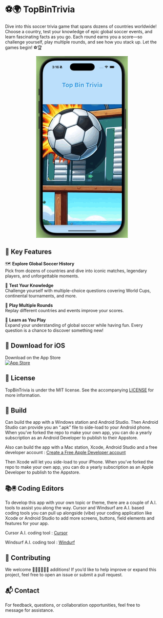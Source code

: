 
# ⚽🌍 TopBinTrivia

Dive into this soccer trivia game that spans dozens of countries worldwide! Choose a country, test your knowledge of epic global soccer events, and learn fascinating facts as you go. Each round earns you a score—so challenge yourself, play multiple rounds, and see how you stack up. Let the games begin! ⚽🏆

<p align="center">
  <img alt="TopBinTrivia" title="TopBinTrivia" src="screenshots/TopBinScroll1.gif" width=300>
</p>

## 🚀 Key Features

🗺 **Explore Global Soccer History**  
Pick from dozens of countries and dive into iconic matches, legendary players, and unforgettable moments.

🧠 **Test Your Knowledge**  
Challenge yourself with multiple-choice questions covering World Cups, continental tournaments, and more.

🔄 **Play Multiple Rounds**  
Replay different countries and events improve your scores.

🌟 **Learn as You Play**  
Expand your understanding of global soccer while having fun. Every question is a chance to discover something new!

## 📱 Download for iOS

Download on the App Store  
[![App Store](https://developer.apple.com/assets/elements/badges/download-on-the-app-store.svg)](https://apps.apple.com/us/app/topbin-trivia/id6744351403)

## 📝 License

TopBinTrivia is under the MIT license. See the accompanying [LICENSE](LICENSE) for more information.

##  🔧 Build

Can build the app with a Windows station and Android Studio. 
Then Android Studio can provide you an “.apk” file to side-load to your Android phone.
When you’ve forked the repo to make your own app, you can do a yearly subscription as an Android Developer to publish to their Appstore. 

Also can build the app with a Mac station, Xcode, Android Studio and a free developer account : [Create a Free Apple Developer account](https://www.appypie.com/blog/how-to-create-a-free-apple-developer-account)

Then Xcode will let you side-load to your iPhone. When you’ve forked the repo to make your own app, you can do a yearly subscription as an Apple Developer to publish to the Appstore. 

## 📚🖲️ Coding Editors 
To develop this app with your own topic or theme, there are a couple of A.I. tools to assist you along the way.  Cursor and Windsurf are A.I. based coding tools you can pull up alongside (vibe) your coding application like Xcode or Android Studio to add more screens, buttons, field elements and features for your app. 

Cursor A.I. coding tool : 
[Cursor](https://www.cursor.com)

Windsurf A.I. coding tool : 
[Windurf](https://windsurf.com)

## 🤝 Contributing

We welcome 👩🏾‍💻👨🏾‍💻 additions! If you’d like to help improve or expand this project, feel free to open an issue or submit a pull request.

## 📬 Contact

For feedback, questions, or collaboration opportunities, feel free to message for assistance.
